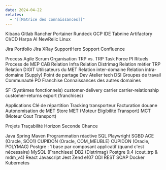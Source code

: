 ```yaml
---
date: 2024-04-22
relates:
  - "[[Matrice des connaissances]]"
---
```

Kibana
Gitlab
Rancher
Portainer
Rundeck
GCP
IDE
Tabnine
Artifactory
CI/CD
Harpa AI
NewRelic
Linux

Jira
Portfolio JIra
XRay
SupportHero
Sopport
Confluence

Process Agile Scrum
Organisation TRP vs. TRP Task Force
PI
Rituels
Process de MEP
CAB
Relation Infra
Relation Distrimag
Relation métier TRP
Relation DIGIT
Utilisateurs du MET
Relation inter-domaine
Relation intra-domaine (Supply)
Point de partage Dev
Atelier tech DSI
Groupes de travail
Communauté PO
Franchise
Connaissances des autres domaines

SF (Systèmes fonctionnels)
customer-delivery
carrier
carrier-relationship
customer-returns
export (franchises)

Applications
Clé de répartition
Tracking transporteur
Facturation douane
Autonomisation de MET Store
MET (Moteur Eligibilité Transport)
MCT (Moteur Cout Transport)

Projets
Traçabilité
Horizon
Seconde Chance

Java
Spring
Maven
Programmation réactive
SQL
Playwright
SGBD
ACE (Oracle, SCO1)
CUPIDON (Oracle, COM_MEUBLE)
CUPIDON (Oracle, POLYMAG)
Postgre : 1 base par composant applicatif (quand c'est nécessaire)
MySQL (Franchises)
DB2 (Distrimag)
Postgre 9.4 (cout_trp & mdm_v4)
React
Javascript
Jest
Zend
e107
ODI
REST
SOAP
Docker
Kubernetes